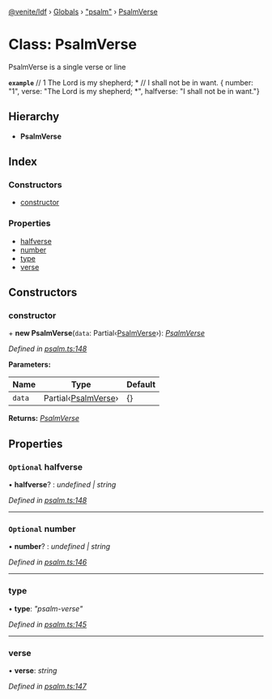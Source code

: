 [@venite/ldf](../README.md) › [Globals](../globals.md) › ["psalm"](../modules/_psalm_.md) › [PsalmVerse](_psalm_.psalmverse.md)

# Class: PsalmVerse

PsalmVerse is a single verse or line

**`example`** 
// 1  The Lord is my shepherd; *
//      I shall not be in want.
{ number: "1", verse: "The Lord is my shepherd; *", halfverse: "I shall not be in want."}

## Hierarchy

* **PsalmVerse**

## Index

### Constructors

* [constructor](_psalm_.psalmverse.md#constructor)

### Properties

* [halfverse](_psalm_.psalmverse.md#optional-halfverse)
* [number](_psalm_.psalmverse.md#optional-number)
* [type](_psalm_.psalmverse.md#type)
* [verse](_psalm_.psalmverse.md#verse)

## Constructors

###  constructor

\+ **new PsalmVerse**(`data`: Partial‹[PsalmVerse](_psalm_.psalmverse.md)›): *[PsalmVerse](_psalm_.psalmverse.md)*

*Defined in [psalm.ts:148](https://github.com/gbj/venite/blob/5dd8c6a/ldf/src/psalm.ts#L148)*

**Parameters:**

Name | Type | Default |
------ | ------ | ------ |
`data` | Partial‹[PsalmVerse](_psalm_.psalmverse.md)› | {} |

**Returns:** *[PsalmVerse](_psalm_.psalmverse.md)*

## Properties

### `Optional` halfverse

• **halfverse**? : *undefined | string*

*Defined in [psalm.ts:148](https://github.com/gbj/venite/blob/5dd8c6a/ldf/src/psalm.ts#L148)*

___

### `Optional` number

• **number**? : *undefined | string*

*Defined in [psalm.ts:146](https://github.com/gbj/venite/blob/5dd8c6a/ldf/src/psalm.ts#L146)*

___

###  type

• **type**: *"psalm-verse"*

*Defined in [psalm.ts:145](https://github.com/gbj/venite/blob/5dd8c6a/ldf/src/psalm.ts#L145)*

___

###  verse

• **verse**: *string*

*Defined in [psalm.ts:147](https://github.com/gbj/venite/blob/5dd8c6a/ldf/src/psalm.ts#L147)*
